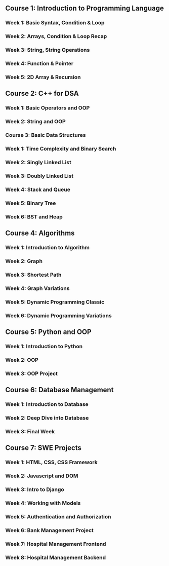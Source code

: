 
## Course 1: Introduction to Programming Language
### Week 1: Basic Syntax, Condition & Loop
### Week 2: Arrays, Condition & Loop Recap
### Week 3: String, String Operations
### Week 4: Function & Pointer
### Week 5: 2D Array & Recursion

## Course 2: C++ for DSA
### Week 1: Basic Operators and OOP
### Week 2: String and OOP
### Course 3: Basic Data Structures
### Week 1: Time Complexity and Binary Search
### Week 2: Singly Linked List
### Week 3: Doubly Linked List
### Week 4: Stack and Queue
### Week 5: Binary Tree
### Week 6: BST and Heap

## Course 4: Algorithms
### Week 1: Introduction to Algorithm
### Week 2: Graph
### Week 3: Shortest Path
### Week 4: Graph Variations
### Week 5: Dynamic Programming Classic
### Week 6: Dynamic Programming Variations

## Course 5: Python and OOP
### Week 1: Introduction to Python
### Week 2: OOP
### Week 3: OOP Project

## Course 6: Database Management
### Week 1: Introduction to Database
### Week 2: Deep Dive into Database
### Week 3: Final Week

## Course 7: SWE Projects
### Week 1: HTML, CSS, CSS Framework
### Week 2: Javascript and DOM
### Week 3: Intro to Django
### Week 4: Working with Models
### Week 5: Authentication and Authorization
### Week 6: Bank Management Project
### Week 7: Hospital Management Frontend
### Week 8: Hospital Management Backend


